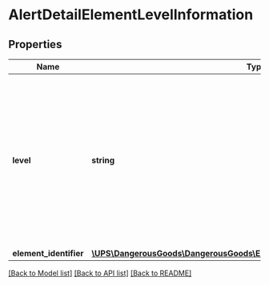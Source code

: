 # AlertDetailElementLevelInformation

## Properties
Name | Type | Description | Notes
------------ | ------------- | ------------- | -------------
**level** | **string** | Define type of element in request.   Possible values:  H for the header details level S for the shipment level P for the package level C for the commodity level | 
**element_identifier** | [**\UPS\DangerousGoods\DangerousGoods\ElementLevelInformationElementIdentifier**](ElementLevelInformationElementIdentifier.md) |  | [optional] 

[[Back to Model list]](../../README.md#documentation-for-models) [[Back to API list]](../../README.md#documentation-for-api-endpoints) [[Back to README]](../../README.md)

